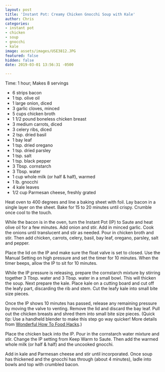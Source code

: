 ```yaml
---
layout: post
title: 'Instant Pot: Creamy Chicken Gnocchi Soup with Kale'
author: Chris
categories:
- instant pot
- chicken
- soup
- gnocchi
- kale
image: assets/images/USE3812.JPG
featured: false
hidden: false
date: 2019-03-01 13:56:31 -0500

---
```

Time: 1 hour; Makes 8 servings

* 6 strips bacon
* 1 tsp. olive oil
* 1 large onion, diced
* 3 garlic cloves, minced
* 5 cups chicken broth
* 1 1/2 pound boneless chicken breast
* 3 medium carrots, diced
* 3 celery ribs, diced
* 2 tsp. dried basil
* 1 bay leaf
* 1 tsp. dried oregano
* 1 tsp. dried parsley
* 1 tsp. salt
* 1 tsp. black pepper
* 3 Tbsp. cornstarch
* 3 Tbsp. water
* 1 cup whole milk (or half & half), warmed
* 1 lb. gnocchi
* 4 kale leaves
* 1/2 cup Parmesan cheese, freshly grated

Heat oven to 400 degrees and line a baking sheet with foil. Lay bacon in a single layer on the sheet. Bake for 15 to 20 minutes until crispy. Crumble once cool to the touch.

While the bacon is in the oven, turn the Instant Pot (IP) to Saute and heat olive oil for a few minutes. Add onion and stir. Add in minced garlic. Cook the onions until translucent and stir as needed. Pour in chicken broth and stir. Then add chicken, carrots, celery, basil, bay leaf, oregano, parsley, salt and pepper.

Place the lid on the IP and make sure the float valve is set to closed. Use the Manual Setting on high pressure and set the timer for 10 minutes. When the timer beeps, allow the IP to sit for 10 minutes.

While the IP pressure is releasing, prepare the cornstarch mixture by stirring together 3 Tbsp. water and 3 Tbsp. water in a small bowl. This will thicken the soup. Next prepare the kale. Place kale on a cutting board and cut off the leafy part, discarding the rib and stem. Cut the leafy kale into small bite size pieces.

Once the IP shows 10 minutes has passed, release any remaining pressure by moving the valve to venting. Remove the lid and discard the bay leaf. Pull out the chicken breasts and shred them into small bite size pieces. (Quick tip: Use a handheld blender to make this step go way quicker! More details from [Wonderful How To Food Hacks](https://food-hacks.wonderhowto.com/how-to/make-shredded-chicken-seconds-with-mixer-0172718/).)

Place the chicken back into the IP. Pour in the cornstarch water mixture and stir. Change the IP setting from Keep Warm to Saute. Then add the warmed whole milk (or half & half) and the uncooked gnocchi.

Add in kale and Parmesan cheese and stir until incorporated. Once soup has thickened and the gnocchi has through (about 4 minutes), ladle into bowls and top with crumbled bacon.